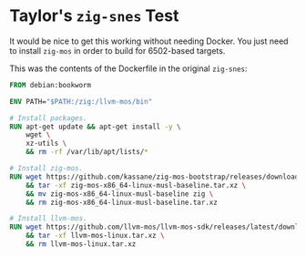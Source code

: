 # Taylor's `zig-snes` Test
It would be nice to get this working without needing Docker. You just need to install `zig-mos` in order to build for 6502-based targets.

This was the contents of the Dockerfile in the original `zig-snes`:
```dockerfile
FROM debian:bookworm

ENV PATH="$PATH:/zig:/llvm-mos/bin"

# Install packages.
RUN apt-get update && apt-get install -y \
    wget \
    xz-utils \
    && rm -rf /var/lib/apt/lists/*

# Install zig-mos.
RUN wget https://github.com/kassane/zig-mos-bootstrap/releases/download/0.1/zig-mos-x86_64-linux-musl-baseline.tar.xz \
    && tar -xf zig-mos-x86_64-linux-musl-baseline.tar.xz \
    && mv zig-mos-x86_64-linux-musl-baseline zig \
    && rm zig-mos-x86_64-linux-musl-baseline.tar.xz

# Install llvm-mos.
RUN wget https://github.com/llvm-mos/llvm-mos-sdk/releases/latest/download/llvm-mos-linux.tar.xz \
    && tar -xf llvm-mos-linux.tar.xz \
    && rm llvm-mos-linux.tar.xz
```
